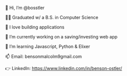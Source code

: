 👋 Hi, I’m @bosstler

🧑‍🎓 Graduated w/ a B.S. in Computer Science

👀 I love building applications

🔭 I’m currently working on a saving/investing web app

🌱 I’m learning Javascript, Python & Elixer

📫 Email: bensonmalcolm9gmail.com

👉 LinkedIn: https://www.linkedin.com/in/benson-ostler/

<!--
**Bosstler/Bosstler** is a ✨ _special_ ✨ repository because its `README.md` (this file) appears on your GitHub profile.

Here are some ideas to get you started:

- 🔭 I’m currently working on ...
- 🌱 I’m currently learning ...
- 👯 I’m looking to collaborate on ...
- 🤔 I’m looking for help with ...
- 💬 Ask me about ...
- 📫 How to reach me: ...
- 😄 Pronouns: ...
- ⚡ Fun fact: ...
-->

